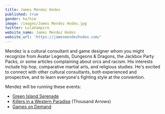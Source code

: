 ```yaml
---
title: James Mendez Hodes
published: true
gender: he/him
image: /images/James Mendez Hodes.jpg
twitter: LulaVampiro
website_name: James Mendez Hodes
website_url: 'https://jamesmendezhodes.com/'
---
```


Mendez is a cultural consultant and game designer whom you might recognize from Avatar Legends, Dungeons & Dragons, the Jackbox Party Packs, or some articles complaining about orcs and racism. His interests include hip hop, comparative martial arts, and religious studies. He's excited to connect with other cultural consultants, both experienced and prospective, and to learn everyone's fighting style at the convention.

Mendez will be running these events:

* [Green Island Serenade](https://www.bigbadcon.com/events/green-island-serenade)
* [Killers in a Western Paradise](https://www.bigbadcon.com/events/killers-in-a-western-paradise) (Thousand Arrows)
* [Games on Demand](https://www.bigbadcon.com/events/games-on-demand-saturday-8pm-midnight-4)
